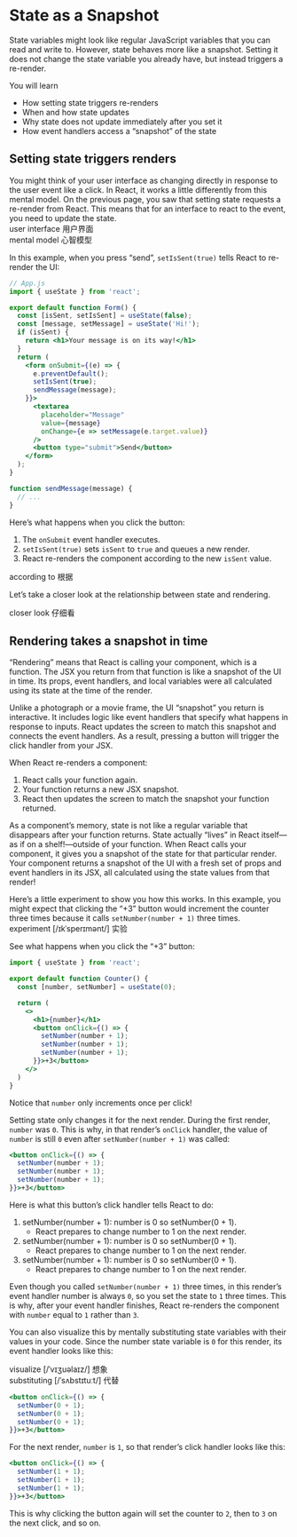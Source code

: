 # State as a Snapshot
State variables might look like regular JavaScript variables that you can read and write to. However, state behaves more like a snapshot. Setting it does not change the state variable you already have, but instead triggers a re-render.

You will learn
- How setting state triggers re-renders
- When and how state updates
- Why state does not update immediately after you set it
- How event handlers access a “snapshot” of the state

## Setting state triggers renders
You might think of your user interface as changing directly in response to the user event like a click. In React, it works a little differently from this mental model. On the previous page, you saw that setting state requests a re-render from React. This means that for an interface to react to the event, you need to update the state.\
user interface 用户界面\
mental model 心智模型

In this example, when you press “send”, `setIsSent(true)` tells React to re-render the UI:
```jsx
// App.js
import { useState } from 'react';

export default function Form() {
  const [isSent, setIsSent] = useState(false);
  const [message, setMessage] = useState('Hi!');
  if (isSent) {
    return <h1>Your message is on its way!</h1>
  }
  return (
    <form onSubmit={(e) => {
      e.preventDefault();
      setIsSent(true);
      sendMessage(message);
    }}>
      <textarea
        placeholder="Message"
        value={message}
        onChange={e => setMessage(e.target.value)}
      />
      <button type="submit">Send</button>
    </form>
  );
}

function sendMessage(message) {
  // ...
}
```
Here’s what happens when you click the button:

1. The `onSubmit` event handler executes.
2. `setIsSent(true)` sets `isSent` to `true` and queues a new render.
3. React re-renders the component according to the new `isSent` value.

according to 根据

Let’s take a closer look at the relationship between state and rendering.

closer look 仔细看

## Rendering takes a snapshot in time
“Rendering” means that React is calling your component, which is a function. The JSX you return from that function is like a snapshot of the UI in time. Its props, event handlers, and local variables were all calculated using its state at the time of the render.

Unlike a photograph or a movie frame, the UI “snapshot” you return is interactive. It includes logic like event handlers that specify what happens in response to inputs. React updates the screen to match this snapshot and connects the event handlers. As a result, pressing a button will trigger the click handler from your JSX.

When React re-renders a component:

1. React calls your function again.
2. Your function returns a new JSX snapshot.
3. React then updates the screen to match the snapshot your function returned.

As a component’s memory, state is not like a regular variable that disappears after your function returns. State actually “lives” in React itself—as if on a shelf!—outside of your function. When React calls your component, it gives you a snapshot of the state for that particular render. Your component returns a snapshot of the UI with a fresh set of props and event handlers in its JSX, all calculated using the state values from that render!

Here’s a little experiment to show you how this works. In this example, you might expect that clicking the “+3” button would increment the counter three times because it calls `setNumber(number + 1)` three times.\
experiment [/ɪkˈsperɪmənt/] 实验

See what happens when you click the “+3” button:
```jsx
import { useState } from 'react';

export default function Counter() {
  const [number, setNumber] = useState(0);

  return (
    <>
      <h1>{number}</h1>
      <button onClick={() => {
        setNumber(number + 1);
        setNumber(number + 1);
        setNumber(number + 1);
      }}>+3</button>
    </>
  )
}
```
Notice that `number` only increments once per click!

Setting state only changes it for the next render. During the first render, `number` was `0`. This is why, in that render’s `onClick` handler, the value of `number` is still `0` even after `setNumber(number + 1)` was called:
```jsx
<button onClick={() => {
  setNumber(number + 1);
  setNumber(number + 1);
  setNumber(number + 1);
}}>+3</button>
```
Here is what this button’s click handler tells React to do:

1. setNumber(number + 1): number is 0 so setNumber(0 + 1).
    - React prepares to change number to 1 on the next render.
2. setNumber(number + 1): number is 0 so setNumber(0 + 1).
    - React prepares to change number to 1 on the next render.
3. setNumber(number + 1): number is 0 so setNumber(0 + 1).
    - React prepares to change number to 1 on the next render.

Even though you called `setNumber(number + 1)` three times, in this render’s event handler number is always `0`, so you set the state to `1` three times. This is why, after your event handler finishes, React re-renders the component with `number` equal to `1` rather than `3`.

You can also visualize this by mentally substituting state variables with their values in your code. Since the number state variable is `0` for this render, its event handler looks like this:

visualize [/ˈvɪʒuəlaɪz/] 想象\
substituting [/ˈsʌbstɪtuːt/] 代替
```jsx
<button onClick={() => {
  setNumber(0 + 1);
  setNumber(0 + 1);
  setNumber(0 + 1);
}}>+3</button>
```
For the next render, `number` is `1`, so that render’s click handler looks like this:
```jsx
<button onClick={() => {
  setNumber(1 + 1);
  setNumber(1 + 1);
  setNumber(1 + 1);
}}>+3</button>
```
This is why clicking the button again will set the counter to `2`, then to `3` on the next click, and so on.
